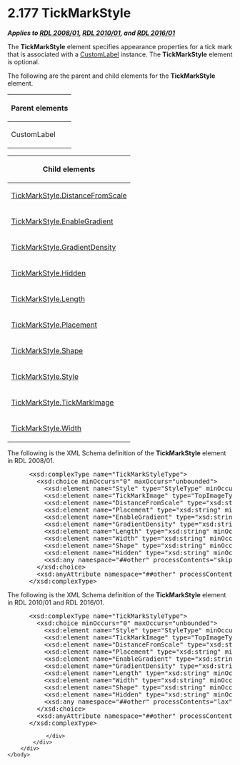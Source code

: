 <html dir="LTR" xmlns:mshelp="http://msdn.microsoft.com/mshelp" xmlns:ddue="http://ddue.schemas.microsoft.com/authoring/2003/5" xmlns:xlink="http://www.w3.org/1999/xlink" xmlns:tool="http://www.microsoft.com/tooltip">
    <head>
        <meta http-equiv="Content-Type" content="text/html; CHARSET=utf-8"></meta>
        <meta name="save" content="history"></meta>
        <title>2.177 TickMarkStyle</title>
        <xml>
            <mshelp:toctitle title="2.177 TickMarkStyle"></mshelp:toctitle>
            <mshelp:rltitle title="[MS-RDL]: TickMarkStyle"></mshelp:rltitle>
            <mshelp:keyword index="A" term="a7d999ec-edb5-40b9-a4f2-201ea0115806"></mshelp:keyword>
            <mshelp:attr name="DCSext.ContentType" value="open specification"></mshelp:attr>
            <mshelp:attr name="AssetID" value="a7d999ec-edb5-40b9-a4f2-201ea0115806"></mshelp:attr>
            <mshelp:attr name="TopicType" value="kbRef"></mshelp:attr>
            <mshelp:attr name="DCSext.Title" value="[MS-RDL]: TickMarkStyle" />
        </xml>
    </head>
    <body>
        <div id="header">
            <h1 class="heading">2.177 TickMarkStyle</h1>
        </div>
        <div id="mainSection">
            <div id="mainBody">
                <div id="allHistory" class="saveHistory"></div>
                <div id="sectionSection0" class="section" name="collapseableSection">
                    

<p><b><i>Applies to </i></b><a href="1e855f94-4617-47e4-b89e-0856c6cb420f.md"><b><i>RDL 2008/01</i></b></a><b><i>,
</i></b><a href="3428e690-a348-4ec7-8a6a-8efb42d2cdee.md"><b><i>RDL 2010/01</i></b></a><b><i>,
and </i></b><a href="52ce3983-2bfc-4e72-9359-42aaf5fe4509.md"><b><i>RDL 2016/01</i></b></a></p>

<p>The <b>TickMarkStyle</b> element specifies appearance
properties for a tick mark that is associated with a <a href="519139e8-6188-4286-b148-dfd76a0a6be4.md">CustomLabel</a> instance. The <b>TickMarkStyle</b>
element is optional.</p>

<p>The following are the parent and child elements for the <b>TickMarkStyle</b>
element.</p>

<table>
 <thead>
  <tr>
   <th>
   <p>Parent elements</p>
   </th>
  </tr>
 </thead>
 <tr>
  <td>
  <p>CustomLabel</p>
  </td>
 </tr>
</table>

<p> </p>

<table>
 <thead>
  <tr>
   <th>
   <p>Child elements</p>
   </th>
  </tr>
 </thead>
 <tr>
  <td>
  <p><a href="bc9925ad-0b5c-4cc8-bfde-87ecd5e4cdea.md">TickMarkStyle.DistanceFromScale</a></p>
  </td>
 </tr>
 <tr>
  <td>
  <p><a href="92bb1fda-9774-4e6c-b714-21599db31cd2.md">TickMarkStyle.EnableGradient</a></p>
  </td>
 </tr>
 <tr>
  <td>
  <p><a href="448dee2b-5be9-4224-94c7-e9063dfab7e1.md">TickMarkStyle.GradientDensity</a></p>
  </td>
 </tr>
 <tr>
  <td>
  <p><a href="1236a31e-6895-4a84-a046-5b16c589656f.md">TickMarkStyle.Hidden</a></p>
  </td>
 </tr>
 <tr>
  <td>
  <p><a href="f84e8a23-3ab7-42f5-80a2-1ab55ca6acbc.md">TickMarkStyle.Length</a></p>
  </td>
 </tr>
 <tr>
  <td>
  <p><a href="a505239b-92dc-4d41-8884-c5fe58ca9099.md">TickMarkStyle.Placement</a></p>
  </td>
 </tr>
 <tr>
  <td>
  <p><a href="e1fc6f67-8bc5-403c-86b6-e53926a8b2bb.md">TickMarkStyle.Shape</a></p>
  </td>
 </tr>
 <tr>
  <td>
  <p><a href="169ff7d1-67c2-446d-b5ec-cf155c3553f0.md">TickMarkStyle.Style</a></p>
  </td>
 </tr>
 <tr>
  <td>
  <p><a href="3f8875b4-9b12-485d-a56a-27d923831145.md">TickMarkStyle.TickMarkImage</a></p>
  </td>
 </tr>
 <tr>
  <td>
  <p><a href="755ae3ba-94cf-4f66-8f7b-4c6a121534c5.md">TickMarkStyle.Width</a></p>
  </td>
 </tr>
</table>

<p>The following is the XML Schema definition of the <b>TickMarkStyle</b>
element in RDL 2008/01.</p>

<dl>
<dd>
<div><pre> &lt;xsd:complexType name=&quot;TickMarkStyleType&quot;&gt;
   &lt;xsd:choice minOccurs=&quot;0&quot; maxOccurs=&quot;unbounded&quot;&gt;
     &lt;xsd:element name=&quot;Style&quot; type=&quot;StyleType&quot; minOccurs=&quot;0&quot; /&gt;
     &lt;xsd:element name=&quot;TickMarkImage&quot; type=&quot;TopImageType&quot; minOccurs=&quot;0&quot; /&gt;
     &lt;xsd:element name=&quot;DistanceFromScale&quot; type=&quot;xsd:string&quot; minOccurs=&quot;0&quot; /&gt;
     &lt;xsd:element name=&quot;Placement&quot; type=&quot;xsd:string&quot; minOccurs=&quot;0&quot; /&gt;
     &lt;xsd:element name=&quot;EnableGradient&quot; type=&quot;xsd:string&quot; minOccurs=&quot;0&quot; /&gt;
     &lt;xsd:element name=&quot;GradientDensity&quot; type=&quot;xsd:string&quot; minOccurs=&quot;0&quot; /&gt;
     &lt;xsd:element name=&quot;Length&quot; type=&quot;xsd:string&quot; minOccurs=&quot;0&quot; /&gt;
     &lt;xsd:element name=&quot;Width&quot; type=&quot;xsd:string&quot; minOccurs=&quot;0&quot; /&gt;
     &lt;xsd:element name=&quot;Shape&quot; type=&quot;xsd:string&quot; minOccurs=&quot;0&quot; /&gt;
     &lt;xsd:element name=&quot;Hidden&quot; type=&quot;xsd:string&quot; minOccurs=&quot;0&quot; /&gt;
     &lt;xsd:any namespace=&quot;##other&quot; processContents=&quot;skip&quot; /&gt;
   &lt;/xsd:choice&gt;
   &lt;xsd:anyAttribute namespace=&quot;##other&quot; processContents=&quot;skip&quot; /&gt;
 &lt;/xsd:complexType&gt;
</pre></div>
</dd></dl>

<p>The following is the XML Schema definition of the <b>TickMarkStyle</b>
element in RDL 2010/01 and RDL 2016/01.</p>

<dl>
<dd>
<div><pre> &lt;xsd:complexType name=&quot;TickMarkStyleType&quot;&gt;
   &lt;xsd:choice minOccurs=&quot;0&quot; maxOccurs=&quot;unbounded&quot;&gt;
     &lt;xsd:element name=&quot;Style&quot; type=&quot;StyleType&quot; minOccurs=&quot;0&quot; /&gt;
     &lt;xsd:element name=&quot;TickMarkImage&quot; type=&quot;TopImageType&quot; minOccurs=&quot;0&quot; /&gt;
     &lt;xsd:element name=&quot;DistanceFromScale&quot; type=&quot;xsd:string&quot; minOccurs=&quot;0&quot; /&gt;
     &lt;xsd:element name=&quot;Placement&quot; type=&quot;xsd:string&quot; minOccurs=&quot;0&quot; /&gt;
     &lt;xsd:element name=&quot;EnableGradient&quot; type=&quot;xsd:string&quot; minOccurs=&quot;0&quot; /&gt;
     &lt;xsd:element name=&quot;GradientDensity&quot; type=&quot;xsd:string&quot; minOccurs=&quot;0&quot; /&gt;
     &lt;xsd:element name=&quot;Length&quot; type=&quot;xsd:string&quot; minOccurs=&quot;0&quot; /&gt;
     &lt;xsd:element name=&quot;Width&quot; type=&quot;xsd:string&quot; minOccurs=&quot;0&quot; /&gt;
     &lt;xsd:element name=&quot;Shape&quot; type=&quot;xsd:string&quot; minOccurs=&quot;0&quot; /&gt;
     &lt;xsd:element name=&quot;Hidden&quot; type=&quot;xsd:string&quot; minOccurs=&quot;0&quot; /&gt;
     &lt;xsd:any namespace=&quot;##other&quot; processContents=&quot;lax&quot; /&gt;
   &lt;/xsd:choice&gt;
   &lt;xsd:anyAttribute namespace=&quot;##other&quot; processContents=&quot;lax&quot; /&gt;
 &lt;/xsd:complexType&gt;
</pre></div>
</dd></dl>


                </div>
            </div>
        </div>
    </body>
</html>